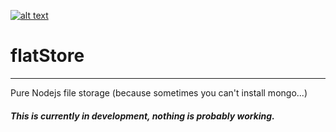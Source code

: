[![alt text][travis]](https://travis-ci.org/FreeMasen/flatStore)

# flatStore

---

Pure Nodejs file storage (because sometimes you can't install mongo...)

##### This is currently in development, nothing is probably working.

[travis]: https://travis-ci.org/FreeMasen/flatStore.svg?branch=master "Travis CI build Status"